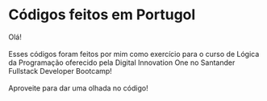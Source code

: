 <h1>Códigos feitos em Portugol</h1>

<p>Olá!<br /><br /> Esses códigos foram feitos por mim como exercício para o curso de Lógica da Programação oferecido pela Digital Innovation One no Santander Fullstack Developer Bootcamp!<br /><br />Aproveite para dar uma olhada no código!</p>